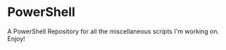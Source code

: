 PowerShell
==========

A PowerShell Repository for all the miscellaneous scripts I'm working on. Enjoy!
